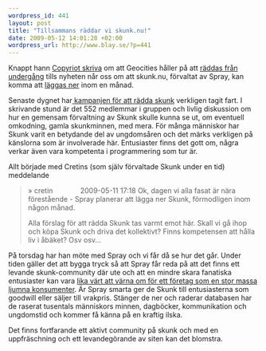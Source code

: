 ```yaml
--- 
wordpress_id: 441
layout: post
title: "Tillsammans räddar vi skunk.nu!"
date: 2009-05-12 14:01:28 +02:00
wordpress_url: http://www.blay.se/?p=441
---
```

Knappt hann <a href="http://copyriot.se/2009/05/10/arkivhjaltar-raddar-geocities/">Copyriot skriva</a> om att Geocities håller på att <a href="http://www.archiveteam.org/index.php?title=Geocities">räddas från undergång</a> tills nyheten når oss om att skunk.nu, förvaltat av Spray, kan komma att <a href="http://www.blay.se/2009/05/05/internet-noll-del-2-fel-moln/">läggas ner</a> inom en månad.

Senaste dygnet har<a href="http://www.facebook.com/group.php?gid=92311341966"> kampanjen för att rädda skunk</a> verkligen tagit fart. I skrivande stund är det 552 medlemmar i gruppen och livlig diskussion om hur en gemensam förvaltning av Skunk skulle kunna se ut, om eventuell omkodning, gamla skunkminnen, med mera. För många människor har Skunk varit en betydande del av ungdomsåren och det märks verkligen på känslorna som är involverade här. Entusiaster finns det gott om, några verkar även vara kompetenta i programmering som tur är.

Allt började med Cretins (som själv förvaltade Skunk under en tid) meddelande
<blockquote>» cretin              2009-05-11 17:18
Ok, dagen vi alla fasat är nära förestående - Spray planerar att lägga ner Skunk, förmodligen inom någon månad.

Alla förslag för att rädda Skunk tas varmt emot här. Skall vi gå ihop och köpa Skunk och driva det kollektivt? Finns kompetensen att hålla liv i åbäket? Osv osv...</blockquote>
På torsdag har han möte med Spray och vi får då se hur det går. Under tiden gäller det att bygga tryck så att Spray får reda på att det finns ett levande skunk-community där ute och att en mindre skara fanatiska entusiaster kan vara <a href="http://sethgodin.typepad.com/seths_blog/2009/05/do-you-have-customers-or-members.html">lika värt att värna om för ett företag som en stor massa ljumna konsumenter</a>. Är Spray smarta ger de Skunk till entusiasterna som goodwill eller säljer till vrakpris. Stänger de ner och raderar databasen har de raserat tusentals människors minnen, dagböcker, kommunikation och ungdomstid och kommer få känna på en kraftig ilska.

Det finns fortfarande ett aktivt community på skunk och med en uppfräschning och ett levandegörande av siten kan det blomstra.
